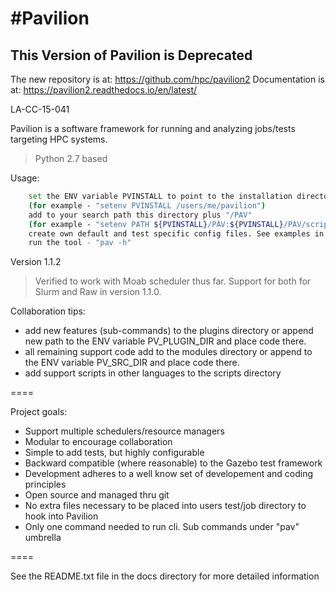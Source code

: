 #Pavilion
=========

## This Version of Pavilion is Deprecated
The new repository is at: https://github.com/hpc/pavilion2
Documentation is at: https://pavilion2.readthedocs.io/en/latest/

LA-CC-15-041

Pavilion is a software framework for running and analyzing jobs/tests targeting HPC systems.
> Python 2.7 based


Usage:
```sh
    set the ENV variable PVINSTALL to point to the installation directory 
    (for example - "setenv PVINSTALL /users/me/pavilion")
    add to your search path this directory plus "/PAV"
    (for example - "setenv PATH ${PVINSTALL}/PAV:${PVINSTALL}/PAV/scripts:${PATH}")
    create own default and test specific config files. See examples in $PVINSTALL/docs dir
    run the tool - "pav -h"
```

Version 1.1.2

> Verified to work with Moab scheduler thus far. 
> Support for both for Slurm and Raw in version 1.1.0.


Collaboration tips:

  - add new features (sub-commands) to the plugins directory or
    append new path to the ENV variable PV_PLUGIN_DIR and place code there.
  - all remaining support code add to the modules directory or append to the
    ENV variable PV_SRC_DIR and place code there.
  - add support scripts in other languages to the scripts directory

====

Project goals:

   - Support multiple schedulers/resource managers 
   - Modular to encourage collaboration  
   - Simple to add tests, but highly configurable
   - Backward compatible (where reasonable) to the Gazebo test framework
   - Development adheres to a well know set of developement and coding principles
   - Open source and managed thru git  
   - No extra files necessary to be placed into users test/job directory to hook into Pavilion
   - Only one command needed to run cli. Sub commands under "pav" umbrella  

====

See the README.txt file in the docs directory for more detailed information
